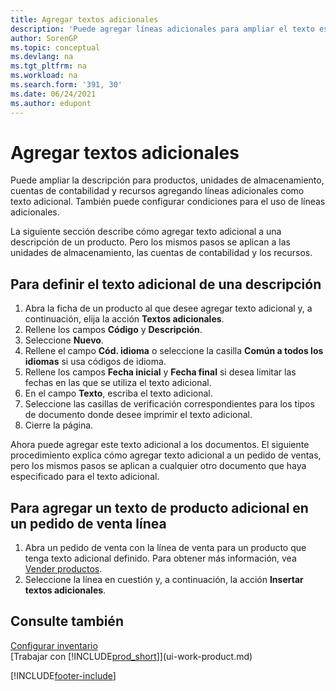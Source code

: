 ```yaml
---
title: Agregar textos adicionales
description: 'Puede agregar líneas adicionales para ampliar el texto estándar que describe un producto, una cuenta y otros datos.'
author: SorenGP
ms.topic: conceptual
ms.devlang: na
ms.tgt_pltfrm: na
ms.workload: na
ms.search.form: '391, 30'
ms.date: 06/24/2021
ms.author: edupont
---
```

# <a name="add-extended-text"></a><a name="add-extended-text"></a><a name="add-extended-text"></a>Agregar textos adicionales

Puede ampliar la descripción para productos, unidades de almacenamiento, cuentas de contabilidad y recursos agregando líneas adicionales como texto adicional. También puede configurar condiciones para el uso de líneas adicionales.  

La siguiente sección describe cómo agregar texto adicional a una descripción de un producto. Pero los mismos pasos se aplican a las unidades de almacenamiento, las cuentas de contabilidad y los recursos.  

## <a name="to-define-extended-text-for-an-description"></a><a name="to-define-extended-text-for-an-description"></a><a name="to-define-extended-text-for-an-description"></a>Para definir el texto adicional de una descripción

1. Abra la ficha de un producto al que desee agregar texto adicional y, a continuación, elija la acción **Textos adicionales**.
2. Rellene los campos **Código** y **Descripción**.
3. Seleccione **Nuevo**.
4. Rellene el campo **Cód. idioma** o seleccione la casilla **Común a todos los idiomas** si usa códigos de idioma.
5. Rellene los campos **Fecha inicial** y **Fecha final** si desea limitar las fechas en las que se utiliza el texto adicional.
6. En el campo **Texto**, escriba el texto adicional.
7. Seleccione las casillas de verificación correspondientes para los tipos de documento donde desee imprimir el texto adicional.
8. Cierre la página.

Ahora puede agregar este texto adicional a los documentos. El siguiente procedimiento explica cómo agregar texto adicional a un pedido de ventas, pero los mismos pasos se aplican a cualquier otro documento que haya especificado para el texto adicional.  

## <a name="to-add-an-extended-item-text-on-a-sales-order-line"></a><a name="to-add-an-extended-item-text-on-a-sales-order-line"></a><a name="to-add-an-extended-item-text-on-a-sales-order-line"></a>Para agregar un texto de producto adicional en un pedido de venta línea

1. Abra un pedido de venta con la línea de venta para un producto que tenga texto adicional definido. Para obtener más información, vea [Vender productos](sales-how-sell-products.md).
2. Seleccione la línea en cuestión y, a continuación, la acción **Insertar textos adicionales**.

## <a name="see-also"></a><a name="see-also"></a><a name="see-also"></a>Consulte también

[Configurar inventario](inventory-setup-inventory.md)  
[Trabajar con [!INCLUDE[prod_short](includes/prod_short.md)]](ui-work-product.md)


[!INCLUDE[footer-include](includes/footer-banner.md)]
